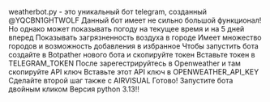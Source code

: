 weatherbot.py - это уникальный бот telegram, созданный @YQCBN1GHTWOLF
Данный бот имеет не сильно большой функционал!
Но однако может показывать погоду на текущее время и на 5 дней вперед
Показывать загрязненность воздуха в городе 
Имеет множество городов и возможность добавления в избранное
Чтобы запустить бота создайте в Botpather нового бота и скопируйте токен
Вставьте токен в TELEGRAM_TOKEN 
После зарегестрируйтесь в Openweather и там скопируйте API ключ
Вставьте этот API ключ в OPENWEATHER_API_KEY
Сделайте второй шаг также с AIRVISUAL
Готово! Запустите бота двойным кликом
Версия python 3.13!!
